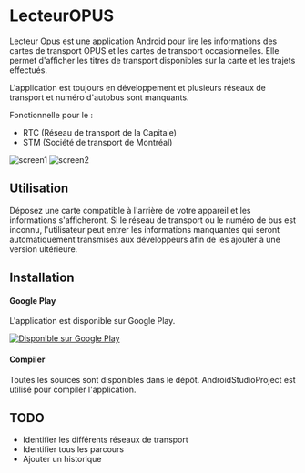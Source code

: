# LecteurOPUS
Lecteur Opus est une application Android pour lire les informations des cartes de transport OPUS et les cartes de transport occasionnelles.
Elle permet d'afficher les titres de transport disponibles sur la carte et les trajets effectués. 

L'application est toujours en développement et plusieurs réseaux de transport et numéro d'autobus sont manquants.

Fonctionnelle pour le :
* RTC (Réseau de transport de la Capitale)
* STM (Société de transport de Montréal)

![screen1](https://raw.githubusercontent.com/etiennedub/LecteurOPUS/master/image/screen1.png)
![screen2](https://raw.githubusercontent.com/etiennedub/LecteurOPUS/master/image/screen2.png)
## Utilisation
Déposez une carte compatible à l'arrière de votre appareil et les informations s'afficheront. 
Si le réseau de transport ou le numéro de bus est inconnu, l'utilisateur peut entrer les informations manquantes qui seront automatiquement transmises aux développeurs afin de les ajouter à une version ultérieure.

## Installation
#### Google Play 
L'application est disponible sur Google Play.

<a href='https://play.google.com/store/apps/details?id=card.opus'><img alt='Disponible sur Google Play' src='https://play.google.com/intl/en_us/badges/images/generic/fr-ca_badge_web_generic.png'/></a>
#### Compiler
Toutes les sources sont disponibles dans le dépôt. AndroidStudioProject est utilisé pour compiler l'application.

## TODO

* Identifier les différents réseaux de transport
* Identifier tous les parcours
* Ajouter un historique

